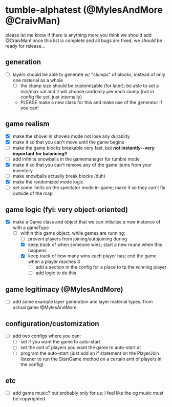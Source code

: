 # tumble-alphatest (@MylesAndMore @CraivMan)

please let me know if there is anything more you think we should add @CraivMan!
once this list is complete and all bugs are fixed, we *should* be ready for release...

## generation  

- [ ] layers should be able to generate w/ "clumps" of blocks; instead of only one material as a whole
  - [ ] the clump size should be customizable (for later); be able to set a min/max val and it will choose randomly per each clump (not in config file yet, just internally)
  - PLEASE make a new class for this and make use of the generator if you can!  

## game realism  

- [x] make the shovel in shovels mode not lose any durabilty
- [x] make it so that you can't move until the game begins
- [ ] make the game blocks breakable very fast, but **not instantly--very important for balancing!!**
- [ ] add infinite snowballs in the gamemanager for tumble mode  
- [x] make it so that you can't remove any of the game items from your inventory
- [ ] make snowballs actually break blocks (duh)
- [x] make the randomized mode logic
- [ ] set some limits on the spectator mode in-game; make it so they can't fly outside of the map

## game logic (fyi: very object-oriented)  

- [x] make a Game class and object that we can initialize a new instance of with a gameType
  - [ ] within this game object, while games are running:
    - [ ] prevent players from joining/autojoining during
    - [x] keep track of when someone wins; start a new round when this happens
    - [x] keep track of how many wins each player has; end the game when a player reaches 3
      - [ ] add a section in the config for a place to tp the winning player
      - [ ] add logic to do this  

## game legitimacy (@MylesAndMore)  

- [ ] add some example layer generation and layer material types, from actual game @MylesAndMore  

## configuration/customization

- [ ] add two configs where you can:
  - [ ] set if you want the game to auto-start
  - [ ] set the amt of players you want the game to auto-start at
  - [ ] program the auto-start (just add an if statement on the PlayerJoin listener to run the StartGame method on a certain amt of players in the config)  

## etc  

- [ ] add game music? but probably only for us; I feel like the og music must be copyrighted
